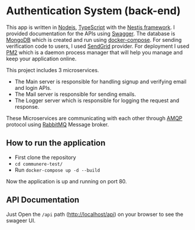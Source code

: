 # Authentication System (back-end)

This app is written in [Nodejs](https://nodejs.org/en/), [TypeScript](https://www.typescriptlang.org/) with the [Nestjs framework](https://nestjs.com/). I provided documentation for the APIs using [Swagger](https://swagger.io/).
The database is [MongoDB](https://www.mongodb.com/) which is created and run using [docker-compose](https://docs.docker.com/compose/).
For sending verification code to users, I used [SendGrid](https://sendgrid.com/) provider.
For deployment I used [PM2](https://pm2.keymetrics.io/) which is a daemon process manager that will help you manage and keep your application online.

This project includes 3 microservices.
* The Main server is responsible for handling signup and verifying email and login APIs.
* The Mail server is responsible for sending emails.
* The Logger server which is responsible for logging the request and response.

These Microservices are communicating with each other through [AMQP](https://www.amqp.org/) protocol using [RabbitMQ](https://www.rabbitmq.com/) Message broker.


## How to run the application

* First clone the repository
* `cd communere-test/`
* Run `docker-compose up -d --build`

Now the application is up and running on port 80.

## API Documentation

Just Open the `/api` path (<http://localhost/api>) on your browser to see the swageer UI.